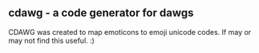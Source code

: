 ## cdawg - a code generator for dawgs

CDAWG was created to map emoticons to emoji unicode codes. If may or may not find this useful. :)
